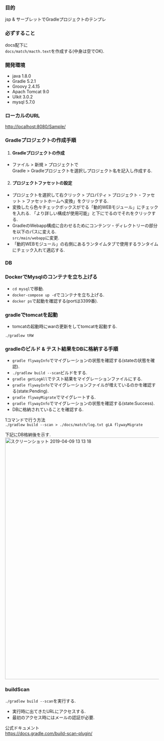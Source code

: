 ### 目的
jsp & サーブレットでGradleプロジェクトのテンプレ

### 必ずすること
docs配下に  
`docs/match/macth.text`を作成する(中身は空でOK).

### 開発環境
+ java  1.8.0
+ Gradle 5.2.1
+ Groovy 2.4.15
+ Apach Tomcat 9.0  
+ UIkit 3.0.2
+ mysql 5.7.0

### ローカルのURL
[http://localhost:8080/Sample/](http://localhost:8080/Sample/)

### Gradleプロジェクトの作成手順

1. #### Gradleプロジェクトの作成
 - ファイル > 新規 > プロジェクトで  
Gradle > Gradleプロジェクトを選択しプロジェクト名を記入し作成する.

2. #### プロジェクトファセットの設定
 - プロジェクトを選択して右クリック > プロパティ > プロジェクト・ファセット > ファセットホームへ変換」をクリックする.  
 - 変換したら色々チェックボックスがでる「動的WEBモジュール」にチェックを入れる. 「より詳しい構成が使用可能」と下にでるのでそれをクリックする.   
 - GradleのWebapp構成に合わせるためにコンテンツ・ディレクトリーの部分を以下のパスに変える.    
 `src/main/webapp`に変更.
 - 「動的WEBモジュール」の右側にあるランタイムタブで使用するランタイムにチェック入れて適応する.

### DB
### DockerでMysqlのコンテナを立ち上げる
+ `cd mysql`で移動.
+ `docker-compose up -d`でコンテナを立ち上げる.
+ `docker ps`で起動を確認する(portは3399番).

### gradleでtomcatを起動
+ tomcatの起動時にwarの更新をしてtomcatを起動する.

`./gradlew tRW`

### gradleのビルド & テスト結果をDBに格納する手順

+ `gradle flywayInfo`でマイグレーションの状態を確認する(stateの状態を確認).
+ `./gradlew build --scan`ビルドをする.
+ `gradle getLogAll`でテスト結果をマイグレーションファイルにする.
+ `gradle flywayInfo`でマイグレーションファイルが増えているのかを確認する(state:Pending).
+ `gradle flywayMigrate`でマイグレートする.
+ `gradle flywayInfo`でマイグレーションの状態を確認する(state:Success).
+ DBに格納されていることを確認する.


1コマンドで行う方法  
`./gradlew build --scan > ./docs/match/log.txt gLA flywayMigrate`


下記にDB格納後を示す.
<img width="789" alt="スクリーンショット 2019-04-09 13 13 18" src="https://user-images.githubusercontent.com/38200453/55772922-53a8ab80-5ac9-11e9-8150-2fbd217590c2.png">

### buildScan

`./gradlew build --scan`を実行する.

- 実行時に出てきたURLにアクセスする.  
- 最初のアクセス時にはメールの認証が必要.  

公式ドキュメント  
https://docs.gradle.com/build-scan-plugin/
